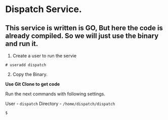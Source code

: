 # Dispatch Service.

## This service is written is GO, But here the code is already compiled. So we will just use the binary and run it.

1. Create a user to run the servie 

```
# useradd dispatch
```

2. Copy the Binary.

**Use Git Clone to get code**

Run the next commands with following settings.

User - `dispatch`
Directory - `/home/dispatch/dispatch`

```
$ 
```